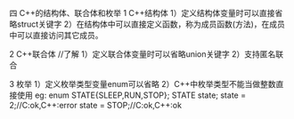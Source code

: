 四 C++的结构体、联合体和枚举
1 C++结构体
1）定义结构体变量时可以直接省略struct关键字
2）在结构体中可以直接定义函数，称为成员函数(方法)，在成员中可以直接访问其它成员。

2 C++联合体 //了解
1）定义联合体变量时可以省略union关键字
2）支持匿名联合

3 枚举
1）定义枚举类型变量enum可以省略
2）C++中枚举类型不能当做整数直接使用
eg:
	enum STATE{SLEEP,RUN,STOP};
	STATE state;
	state = 2;//C:ok,C++:error
	state = STOP;//C:ok,C++:ok